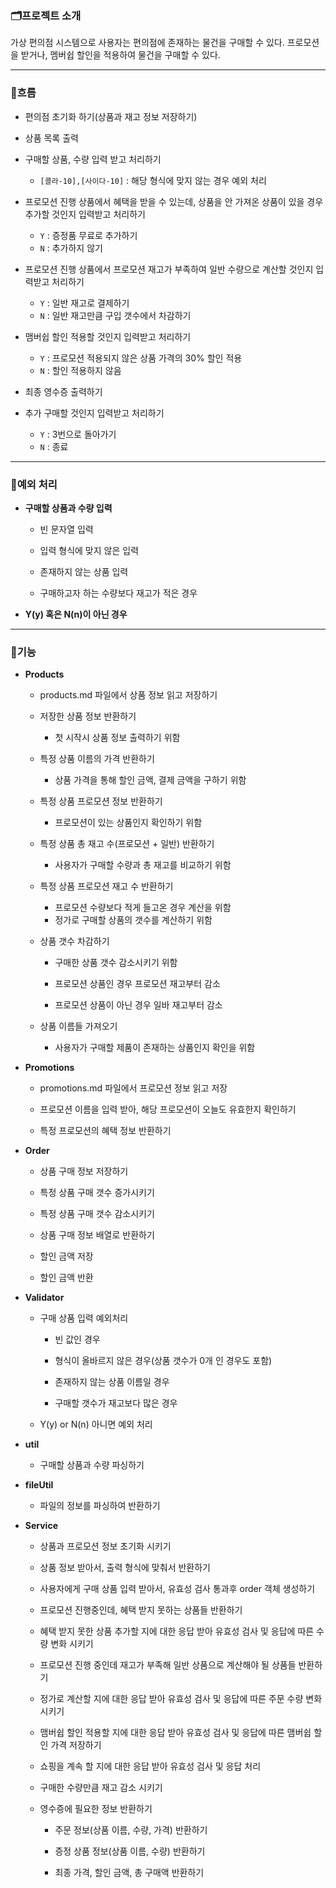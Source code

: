 ### 🗂️프로젝트 소개

가상 편의점 시스템으로 사용자는 편의점에 존재하는 물건을 구매할 수 있다. 프로모션을 받거나, 멤버쉽 할인을 적용하여 물건을 구매할 수 있다.

---

### 📜흐름

- 편의점 초기화 하기(상품과 재고 정보 저장하기)

- 상품 목록 출력

- 구매할 상품, 수량 입력 받고 처리하기

  - `[콜라-10],[사이다-10]` : 해당 형식에 맞지 않는 경우 예외 처리

- 프로모션 진행 상품에서 혜택을 받을 수 있는데, 상품을 안 가져온 상품이 있을 경우 추가할 것인지 입력받고 처리하기

  - `Y` : 증정품 무료로 추가하기
  - `N` : 추가하지 않기

- 프로모션 진행 상품에서 프로모션 재고가 부족하여 일반 수량으로 계산할 것인지 입력받고 처리하기

  - `Y` : 일반 재고로 결제하기
  - `N` : 일반 재고만큼 구입 갯수에서 차감하기

- 맴버쉽 할인 적용할 것인지 입력받고 처리하기

  - `Y` : 프로모션 적용되지 않은 상품 가격의 30% 할인 적용
  - `N` : 할인 적용하지 않음

- 최종 영수증 출력하기

- 추가 구매할 것인지 입력받고 처리하기

  - `Y` : 3번으로 돌아가기
  - `N` : 종료

---

### 🚨예외 처리

- **구매할 상품과 수량 입력**

  - 빈 문자열 입력

  - 입력 형식에 맞지 않은 입력

  - 존재하지 않는 상품 입력

  - 구매하고자 하는 수량보다 재고가 적은 경우

- **Y(y) 혹은 N(n)이 아닌 경우**

---

### 🔩기능

- **Products**

  - products.md 파일에서 상품 정보 읽고 저장하기

  - 저장한 상품 정보 반환하기

    - 첫 시작시 상품 정보 출력하기 위함

  - 특정 상품 이름의 가격 반환하기

    - 상품 가격을 통해 할인 금액, 결제 금액을 구하기 위함

  - 특정 상품 프로모션 정보 반환하기

    - 프로모션이 있는 상품인지 확인하기 위함

  - 특정 상품 총 재고 수(프로모션 + 일반) 반환하기

    - 사용자가 구매할 수량과 총 재고를 비교하기 위함

  - 특정 상품 프로모션 재고 수 반환하기

    - 프로모션 수량보다 적게 들고온 경우 계산을 위함
    - 정가로 구매할 상품의 갯수를 계산하기 위함

  - 상품 갯수 차감하기

    - 구매한 상품 갯수 감소시키기 위함

    - 프로모션 상품인 경우 프로모션 재고부터 감소
    - 프로모션 상품이 아닌 경우 일바 재고부터 감소

  - 상품 이름들 가져오기
    - 사용자가 구매할 제품이 존재하는 상품인지 확인을 위함

- **Promotions**

  - promotions.md 파일에서 프로모션 정보 읽고 저장

  - 프로모션 이름을 입력 받아, 해당 프로모션이 오늘도 유효한지 확인하기

  - 특정 프로모션의 혜택 정보 반환하기

- **Order**

  - 상품 구매 정보 저장하기

  - 특정 상품 구매 갯수 증가시키기

  - 특정 상품 구매 갯수 감소시키기

  - 상품 구매 정보 배열로 반환하기

  - 할인 금액 저장

  - 할인 금액 반환

- **Validator**

  - 구매 상품 입력 예외처리

    - 빈 값인 경우

    - 형식이 올바르지 않은 경우(상품 갯수가 0개 인 경우도 포함)

    - 존재하지 않는 상품 이름일 경우

    - 구매할 갯수가 재고보다 많은 경우

  - Y(y) or N(n) 아니면 예외 처리

- **util**

  - 구매할 상품과 수량 파싱하기

- **fileUtil**

  - 파일의 정보를 파싱하여 반환하기

- **Service**

  - 상품과 프로모션 정보 초기화 시키기

  - 상품 정보 받아서, 출력 형식에 맞춰서 반환하기

  - 사용자에게 구매 상품 입력 받아서, 유효성 검사 통과후 order 객체 생성하기

  - 프로모션 진행중인데, 혜택 받지 못하는 상품들 반환하기
  - 혜택 받지 못한 상품 추가할 지에 대한 응답 받아 유효성 검사 및 응답에 따른 수량 변화 시키기

  - 프로모션 진행 중인데 재고가 부족해 일반 상품으로 계산해야 될 상품들 반환하기

  - 정가로 계산할 지에 대한 응답 받아 유효성 검사 및 응답에 따른 주문 수량 변화 시키기

  - 맴버쉽 할인 적용할 지에 대한 응답 받아 유효성 검사 및 응답에 따른 맴버쉽 할인 가격 저장하기

  - 쇼핑을 계속 할 지에 대한 응답 받아 유효성 검사 및 응답 처리
  - 구매한 수량만큼 재고 감소 시키기

  - 영수증에 필요한 정보 반환하기

    - 주문 정보(상품 이름, 수량, 가격) 반환하기

    - 증정 상품 정보(상품 이름, 수량) 반환하기

    - 최종 가격, 할인 금액, 총 구매액 반환하기
